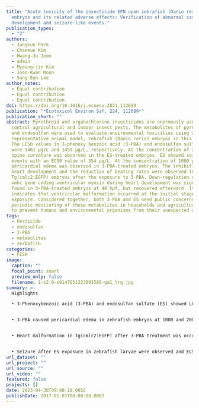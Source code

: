 ```yaml
---
title: "Acute toxicity of the insecticide EPN upon zebrafish (Danio rerio)
  embryos and its related adverse effects: Verification of abnormal cardiac
  development and seizure-like events."
publication_types:
  - "2"
authors:
  - Jungeun Park
  - Chaeeun Kim
  - Hwang-Ju Jeon
  - admin
  - Myoung-jin Kim
  - Joon-Kwan Moon
  - Sung-Eun Lee
author_notes:
  - Equal contribution
  - Equal contribution
  - Equal contribution
doi: https://doi.org/10.1016/j.ecoenv.2021.112689
publication: "*Ecotoxicol Environ Saf, 224, 112689*"
publication_short: ""
abstract: Pyrethroid and organochlorine insecticides are enormously used to
  control agricultural and indoor insect pests. The metabolites of pyrethroid
  and endosulfan were used to evaluate environmental toxicities using a
  representative animal model, zebrafish (Danio rerio) embryos in this study.
  The LC50 values in 3-phenoxy benzoic acid (3-PBA) and endosulfan sulfate (ES)
  were 1461 μg/L and 1459 μg/L, respectively. At the concentration of 2000 μg/L,
  spine curvature was observed in the ES-treated embryos. ES showed seizure-like
  events with an EC50 value of 354 μg/L. At the concentration of 1000 μg/L, the
  pericardial edema was observed in 3-PBA-treated embryos. The inhibition of
  heart development and the reduction of beating rates were observed in
  Tg(cmlc2:EGFP) embryos after the exposure to 3-PBA. Down-regulation of the
  vmhc gene coding ventricular myosin during heart development was significantly
  found in 3-PBA-treated embryos at 48 hpf, but recovered afterward. It
  indicates that ventricular malformation occurred at the initial stage of 3-PBA
  exposure. Considered together, both 3-PBA and ES need public concerns with
  periodic monitoring of these metabolites in households and agricultural areas
  to prevent humans and environmental organisms from their unexpected attacks.
tags:
  - Pesticide
  - endosulfan
  - 3-PBA
  - metabolites
  - zerbafish
categories:
  - FISH
image:
  caption: ""
  focal_point: smart
  preview_only: false
  filename: 1-s2.0-s0147651323001586-ga1_lrg.jpg
summary: >-
  Highlights

  • 3-Phenoxybenzoic acid (3-PBA) and endosulfan sulfate (ES) showed LC50 value of 1461 and 1459 µg/L, respectively.


  • 3-PBA caused pericardial edema in zebrafish embryos at 1000 and 2000 µg/L concentrations and hatching rates decreased.


  • Heart malformation in Tg(cmlc2:EGFP) after 3-PBA treatment was occurred, and the heart beat rate dramatically decreased.


  • Seizure after ES exposure in zebrafish larvae were observed and EC50 value was reached to about 350 µg/L level.
url_dataset: ""
url_project: ""
url_source: ""
url_video: ""
featured: false
projects: []
date: 2023-04-30T09:48:18.005Z
publishDate: 2017-01-01T00:00:00.000Z
---
```

